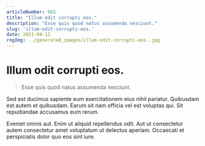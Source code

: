 ```yaml
---
articleNumber: 665
title: "Illum odit corrupti eos."
description: "Esse quis quod natus assumenda nesciunt."
slug: 'illum-odit-corrupti-eos.'
date: 2021-04-12
rngImg: ../generated_images/illum-odit-corrupti-eos..jpg
---
```


# Illum odit corrupti eos.

> Esse quis quod natus assumenda nesciunt.

Sed est ducimus sapiente eum exercitationem eius nihil pariatur. Quibusdam est autem et quibusdam. Earum sit nam officia vel est voluptas qui. Sit repudiandae accusamus eum rerum.
 Eveniet omnis aut. Enim ut aliquid repellendus odit. Aut ut consectetur autem consectetur amet voluptatum ut delectus aperiam. Occaecati et perspiciatis dolor quo eos sint iure.

